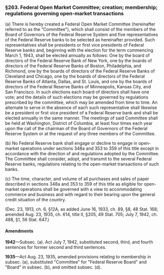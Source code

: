 ### §263. Federal Open Market Committee; creation; membership; regulations governing open-market transactions ###

(a) There is hereby created a Federal Open Market Committee (hereinafter referred to as the "Committee"), which shall consist of the members of the Board of Governors of the Federal Reserve System and five representatives of the Federal Reserve banks to be selected as hereinafter provided. Such representatives shall be presidents or first vice presidents of Federal Reserve banks and, beginning with the election for the term commencing March 1, 1943, shall be elected annually as follows: One by the board of directors of the Federal Reserve Bank of New York, one by the boards of directors of the Federal Reserve Banks of Boston, Philadelphia, and Richmond, one by the boards of directors of the Federal Reserve Banks of Cleveland and Chicago, one by the boards of directors of the Federal Reserve Banks of Atlanta, Dallas, and St. Louis, and one by the boards of directors of the Federal Reserve Banks of Minneapolis, Kansas City, and San Francisco. In such elections each board of directors shall have one vote; and the details of such elections may be governed by regulations prescribed by the committee, which may be amended from time to time. An alternate to serve in the absence of each such representative shall likewise be a president or first vice president of a Federal Reserve bank and shall be elected annually in the same manner. The meetings of said Committee shall be held at Washington, District of Columbia, at least four times each year upon the call of the chairman of the Board of Governors of the Federal Reserve System or at the request of any three members of the Committee.

(b) No Federal Reserve bank shall engage or decline to engage in open-market operations under sections 348a and 353 to 359 of this title except in accordance with the direction of and regulations adopted by the Committee. The Committee shall consider, adopt, and transmit to the several Federal Reserve banks, regulations relating to the open-market transactions of such banks.

(c) The time, character, and volume of all purchases and sales of paper described in sections 348a and 353 to 359 of this title as eligible for open-market operations shall be governed with a view to accommodating commerce and business and with regard to their bearing upon the general credit situation of the country.

(Dec. 23, 1913, ch. 6, §12A, as added June 16, 1933, ch. 89, §8, 48 Stat. 168; amended Aug. 23, 1935, ch. 614, title II, §205, 49 Stat. 705; July 7, 1942, ch. 488, §1, 56 Stat. 647.)

#### Amendments ####

**1942**—Subsec. (a). Act July 7, 1942, substituted second, third, and fourth sentences for former second and third sentences.

**1935**—Act Aug. 23, 1935, amended provisions relating to membership in subsec. (a), substituted "Committee" for "Federal Reserve Board" and "Board" in subsec. (b), and omitted subsec. (d).
